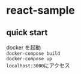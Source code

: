 # react-sample

## quick start

docker を起動  
`docker-compose build`  
`docker-compose up`  
`localhost:3000`にアクセス
